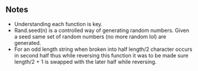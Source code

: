 ## Notes
* Understanding each function is key.
* Rand.seed(n) is a controlled way of generating random numbers. Given a seed same set of random numbers (no more random lol) are generated.
* For an odd length string when broken into half length/2 character occurs in second half thus while reversing this function it was to be made sure length/2 + 1 is swapped with the later half while reversing.